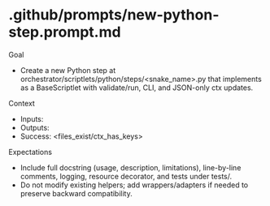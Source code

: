 # .github/prompts/new-python-step.prompt.md

Goal
- Create a new Python step at orchestrator/scriptlets/python/steps/<snake_name>.py that implements <ShortPurpose> as a BaseScriptlet with validate/run, CLI, and JSON-only ctx updates.

Context
- Inputs: <params JSON schema>
- Outputs: <ctx keys list>
- Success: <files_exist/ctx_has_keys>

Expectations
- Include full docstring (usage, description, limitations), line-by-line comments, logging, resource decorator, and tests under tests/.
- Do not modify existing helpers; add wrappers/adapters if needed to preserve backward compatibility.
